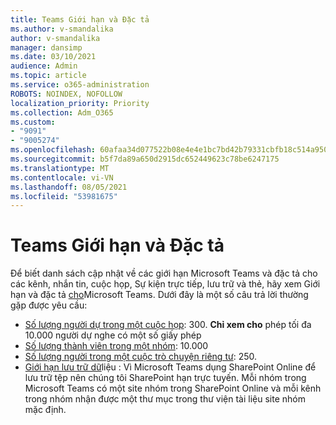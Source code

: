 ```yaml
---
title: Teams Giới hạn và Đặc tả
ms.author: v-smandalika
author: v-smandalika
manager: dansimp
ms.date: 03/10/2021
audience: Admin
ms.topic: article
ms.service: o365-administration
ROBOTS: NOINDEX, NOFOLLOW
localization_priority: Priority
ms.collection: Adm_O365
ms.custom:
- "9091"
- "9005274"
ms.openlocfilehash: 60afaa34d077522b08e4e4e1bc7bd42b79331cbfb18c514a950f5aa48b00276b
ms.sourcegitcommit: b5f7da89a650d2915dc652449623c78be6247175
ms.translationtype: MT
ms.contentlocale: vi-VN
ms.lasthandoff: 08/05/2021
ms.locfileid: "53981675"
---
```

# <a name="teams-limits-and-specifications"></a>Teams Giới hạn và Đặc tả

Để biết danh sách cập nhật về các giới hạn Microsoft Teams và đặc tả cho các kênh, nhắn tin, cuộc họp, Sự kiện trực tiếp, lưu trữ và thẻ, hãy xem Giới hạn và đặc tả [cho](https://docs.microsoft.com/microsoftteams/limits-specifications-teams)Microsoft Teams. Dưới đây là một số câu trả lời thường gặp được yêu cầu:

- [Số lượng người dự trong một cuộc họp](https://docs.microsoft.com/microsoftteams/limits-specifications-teams#meetings-and-calls): 300. **Chỉ xem cho** phép tối đa 10.000 người dự nghe có một số giấy phép
- [Số lượng thành viên trong một nhóm](https://docs.microsoft.com/microsoftteams/limits-specifications-teams#teams-and-channels): 10.000
- [Số lượng người trong một cuộc trò chuyện riêng tư](https://docs.microsoft.com/microsoftteams/limits-specifications-teams#chat): 250. 
- [Giới hạn lưu trữ dữ](https://docs.microsoft.com/microsoftteams/limits-specifications-teams#storage)liệu : Vì Microsoft Teams dụng SharePoint Online để lưu trữ tệp nên chúng tôi SharePoint hạn trực tuyến. Mỗi nhóm trong Microsoft Teams có một site nhóm trong SharePoint Online và mỗi kênh trong nhóm nhận được một thư mục trong thư viện tài liệu site nhóm mặc định.

